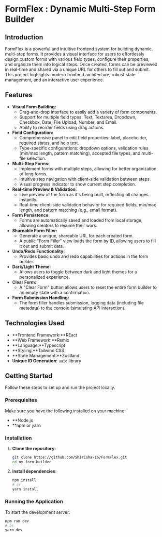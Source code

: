 # FormFlex :  Dynamic Multi-Step Form Builder

## Introduction

FormFlex is a powerful and intuitive frontend system for building dynamic, multi-step forms. It provides a visual interface for users to effortlessly design custom forms with various field types, configure their properties, and organize them into logical steps. Once created, forms can be previewed in real-time and shared via a unique URL for others to fill out and submit. This project highlights modern frontend architecture, robust state management, and an interactive user experience.

## Features

* **Visual Form Building:**
    * Drag-and-drop interface to easily add a variety of form components.
    * Support for multiple field types: Text, Textarea, Dropdown, Checkbox, Date, File Upload, Number, and Email.
    * Ability to reorder fields using drag actions.
* **Field Configuration:**
    * Comprehensive panel to edit field properties: label, placeholder, required status, and help text.
    * Type-specific configurations: dropdown options, validation rules (min/max length, pattern matching), accepted file types, and multi-file selection.
* **Multi-Step Forms:**
    * Implement forms with multiple steps, allowing for better organization of long forms.
    * Intuitive step navigation with client-side validation between steps.
    * Visual progress indicator to show current step completion.
* **Real-time Preview & Validation:**
    * Live preview of the form as it's being built, reflecting all changes instantly.
    * Real-time client-side validation behavior for required fields, min/max length, and pattern matching (e.g., email format).
* **Form Persistence:**
    * Forms are automatically saved and loaded from local storage, allowing creators to resume their work.
* **Shareable Form Filler:**
    * Generate a unique, shareable URL for each created form.
    * A public "Form Filler" view loads the form by ID, allowing users to fill it out and submit data.
* **Undo/Redo Functionality:**
    * Provides basic undo and redo capabilities for actions in the form builder.
* **Dark/Light Theme:**
    * Allows users to toggle between dark and light themes for a personalized experience.
* **Clear Form:**
    * A "Clear Form" button allows users to reset the entire form builder to an empty state with a confirmation.
* **Form Submission Handling:**
    * The form filler handles submission, logging data (including file metadata) to the console (simulating API interaction).

## Technologies Used
* **Frontend Framework:**REact
* **Web Framework:**Remix
* **Language:**Typescript
* **Styling:**Tailwind CSS
* **State Management:**Zustland
* **Unique ID Generation:** `uuid` library
## Getting Started

Follow these steps to set up and run the project locally.

### Prerequisites

Make sure you have the following installed on your machine:
* **Node.js
* **npm or yarn

### Installation

1.  **Clone the repository:**
    ```bash
    git clone https://github.com/Shirisha-16/FormFlex.git
    cd my-form-builder
    ```

2.  **Install dependencies:**
    ```bash
    npm install
    # or
    yarn install
    ```

### Running the Application

To start the development server:

```bash
npm run dev
# or
yarn dev


